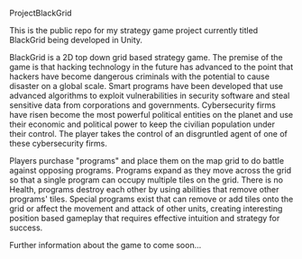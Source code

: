 ProjectBlackGrid

This is the public repo for my strategy game project currently titled BlackGrid being developed in Unity.

BlackGrid is a 2D top down grid based strategy game. The premise of the game is that hacking technology in the future has advanced to the point that hackers have become dangerous criminals with the potential to cause disaster on a global scale. Smart programs have been developed that use advanced algorithms to exploit vulnerabilities in security software and steal sensitive data from corporations and governments. Cybersecurity firms have risen become the most powerful political entities on the planet and use their economic and political power to keep the civilian population under their control. The player takes the control of an disgruntled agent of one of these cybersecurity firms.

Players purchase "programs" and place them on the map grid to do battle against opposing programs. Programs expand as they move across the grid so that a single program can occupy multiple tiles on the grid. There is no Health, programs destroy each other by using abilities that remove other programs' tiles. Special programs exist that can remove or add tiles onto the grid or affect the movement and attack of other units, creating interesting position based gameplay that requires effective intuition and strategy for success.

Further information about the game to come soon...
